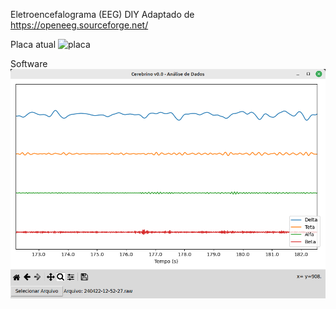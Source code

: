 Eletroencefalograma (EEG) DIY
Adaptado de https://openeeg.sourceforge.net/

Placa atual
![placa](https://github.com/luizdiy/EEG/blob/main/openEEG.png)

Software
![programa](https://github.com/luizdiy/EEG/blob/main/Cerebrinov0.0.png)
